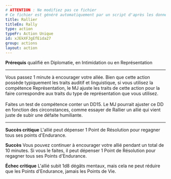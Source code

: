 ```yaml
---
# ATTENTION : Ne modifiez pas ce fichier
# Ce fichier est généré automatiquement par un script d'après les données du module Foundry VTT officiel et de sa traduction
title: Rallier
titleEn: Rally
type: action
typeFr: Action Unique
id: xJEkXFJgEfEida27
group: actions
layout: action
---
```

<p><strong>Prérequis</strong> qualifié en Diplomatie, en Intimidation ou en Représentation</p><hr><p>Vous passez 1 minute à encourager votre allée. Bien que cette action possède typiquement les traits auditif et linguistique, si vous utilisez la compétence Représentation, le MJ ajuste les traits de cette action pour la faire correspondre aux traits du type de représentation que vous utilisez.<br><br>Faites un test de compétence conter un DD15. Le MJ pourrait ajuster ce DD  en fonction des circonstances, comme essayer de Rallier un allié qui vient juste de subir une défaite humiliante.</p><hr><p><strong>Succès critique</strong> L'allié peut dépenser 1 Point de Résolution pour regagner tous ses points d'Endurance.</p><p><strong>Succès</strong> Vous pouvez continuer à encourager votre allié pendant un total de 10 minutes. Si vous le faites, il peut dépenser 1 Point de Résolution pour regagner tous ses Points d'Endurance.</p><p><strong>Échec critique</strong> L'allié subit <a class="inline-roll roll" title="mental" data-mode="roll" data-flavor="mental" data-formula="1d8">1d8</a> dégâts mentaux, mais cela ne peut réduire que les Points d'Endurance, jamais les Points de Vie.</p>
